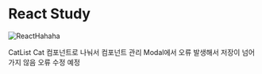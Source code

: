 <h1>React Study</h1>


![ReactHahaha](https://user-images.githubusercontent.com/114897968/217208036-55533ed4-c6b4-48f4-992b-35f8054419af.gif)


CatList Cat 컴포넌트로 나눠서 컴포넌트 관리
Modal에서 오류 발생해서 저장이 넘어가지 않음
오류 수정 예정
